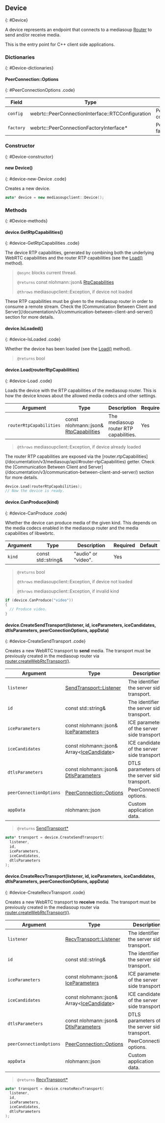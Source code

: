## Device
{: #Device}

<section markdown="1">

A device represents an endpoint that connects to a mediasoup [Router](/documentation/v3/mediasoup/api/#Router) to send and/or receive media.

<div markdown="1" class="note">
This is the entry point for C++ client side applications.
</div>

</section>


### Dictionaries
{: #Device-dictionaries}

<section markdown="1">

#### PeerConnection::Options
{: #PeerConnectionOptions .code}

<div markdown="1" class="table-wrapper L3">

Field           | Type    | Description   | Required | Default
--------------- | ------- | ------------- | -------- | ---------
`config`        | webrtc::PeerConnectionInterface::RTCConfiguration | PeerConnection configuration. | No |
`factory`       | webrtc::PeerConnectionFactoryInterface\* | PeerConnection factory. | No |

</div>


### Constructor
{: #Device-constructor}

<section markdown="1">

#### new Device()
{: #device-new-Device .code}

Creates a new device.

```c++
auto* device = new mediasoupclient::Device();
```

</section>


### Methods
{: #Device-methods}

<section markdown="1">

#### device.GetRtpCapabilities()
{: #device-GetRtpCapabilities .code}

The device RTP capabilities, generated by combining both the underlying WebRTC capabilities and the router RTP capabilities (see the [Load()](#device-Load) method).

> `@async` blocks current thread.
>
> `@returns` const nlohmann::json& [RtpCapabilities](/documentation/v3/mediasoup/rtp-parameters-and-capabilities/#RtpCapabilities)
>
> `@throws` mediasoupclient::Exception, if device not loaded

<div markdown="1" class="note">
These RTP capabilities must be given to the mediasoup router in order to consume a remote stream. Check the [Communication Between Client and Server](/documentation/v3/communication-between-client-and-server/) section for more details.
</div>

#### device.IsLoaded()
{: #device-IsLoaded .code}

Whether the device has been loaded (see the [Load()](#device-Load) method).

> `@returns` bool


#### device.Load(routerRtpCapabilities)
{: #device-Load .code}

Loads the device with the RTP capabilities of the mediasoup router. This is how the device knows about the allowed media codecs and other settings.

<div markdown="1" class="table-wrapper L3">

Argument      | Type    | Description | Required | Default 
------------- | ------- | ----------- | -------- | ----------
`routerRtpCapabilities` | const nlohmann::json& [RtpCapabilities](/documentation/v3/mediasoup/rtp-parameters-and-capabilities/#RtpCapabilities) | The mediasoup router RTP capabilities. | Yes |

</div>

> `@throws` mediasoupclient::Exception, if device already loaded

<div markdown="1" class="note">
The router RTP capabilities are exposed via the [router.rtpCapabilities](/documentation/v3/mediasoup/api/#router-rtpCapabilities) getter. Check the [Communication Between Client and Server](/documentation/v3/communication-between-client-and-server/) section for more details.
</div>

```c++
device.Load(routerRtpCapabilities);
// Now the device is ready.
```

#### device.CanProduce(kind)
{: #device-CanProduce .code}

Whether the device can produce media of the given kind. This depends on the media codecs enabled in the mediasoup router and the media capabilities of libwebrtc.

<div markdown="1" class="table-wrapper L3">

Argument  | Type    | Description | Required | Default 
--------- | ------- | ----------- | -------- | ----------
`kind`    | const std::string&  | "audio" or "video". | Yes |

</div>

> `@returns` bool
> 
> `@throws` mediasoupclient::Exception, if device not loaded
> 
> `@throws` mediasoupclient::Exception, if invalid kind

```c++
if (device.CanProduce("video"))
{
  // Produce video.
}
```

#### device.CreateSendTransport(listener, id, iceParameters, iceCandidates, dtlsParameters, peerConectionOptions, appData)
{: #device-CreateSendTransport .code}

Creates a new WebRTC transport to **send** media. The transport must be previously created in the mediasoup router via [router.createWebRtcTransport()](/documentation/v3/mediasoup/api/#router-createWebRtcTransport).

<div markdown="1" class="table-wrapper L3">

Argument         | Type    | Description   | Required | Default
---------------- | ------- | ------------- | -------- | ---------
`listener`       | [SendTransport::Listener](#SendTransportListener)  | The identifier of the server side transport. | Yes    |
`id`             | const std::string&  | The identifier of the server side transport. | Yes    |
`iceParameters`  | const nlohmann::json& [IceParameters](/documentation/v3/mediasoup/api/#WebRtcTransportIceParameters) | ICE parameters of the server side transport. | Yes   |
`iceCandidates`  | const nlohmann::json& Array&lt;[IceCandidate](/documentation/v3/mediasoup/api/#WebRtcTransportIceCandidate)&gt; | ICE candidates of the server side transport. | Yes   |
`dtlsParameters` | const nlohmann::json& [DtlsParameters](/documentation/v3/mediasoup/api/#WebRtcTransportDtlsParameters) | DTLS parameters of the server side transport. | Yes   |
`peerConnectionOptions` | [PeerConnection::Options](#PeerConnectionOptions) | PeerConnection options. | No   |
`appData`       | nlohmann::json  | Custom application data. | No | `{ }`

</div>

> `@returns` [SendTransport\*](#SendTransport)

```cpp
auto* transport = device.CreateSendTransport(
  listener,
  id,
  iceParameters,
  iceCandidates,
  dtlsParameters
);
```

#### device.CreateRecvTransport(listener, id, iceParameters, iceCandidates, dtlsParameters, peerConectionOptions, appData)
{: #device-CreateRecvTransport .code}

Creates a new WebRTC transport to **receive** media. The transport must be previously created in the mediasoup router via [router.createWebRtcTransport()](/documentation/v3/mediasoup/api/#router-createWebRtcTransport).

<div markdown="1" class="table-wrapper L3">

Argument         | Type    | Description   | Required | Default
---------------- | ------- | ------------- | -------- | ---------
`listener`       | [RecvTransport::Listener](#SendTransportListener)  | The identifier of the server side transport. | Yes    |
`id`             | const std::string&  | The identifier of the server side transport. | Yes    |
`iceParameters`  | const nlohmann::json& [IceParameters](/documentation/v3/mediasoup/api/#WebRtcTransportIceParameters) | ICE parameters of the server side transport. | Yes   |
`iceCandidates`  | const nlohmann::json& Array&lt;[IceCandidate](/documentation/v3/mediasoup/api/#WebRtcTransportIceCandidate)&gt; | ICE candidates of the server side transport. | Yes   |
`dtlsParameters` | const nlohmann::json& [DtlsParameters](/documentation/v3/mediasoup/api/#WebRtcTransportDtlsParameters) | DTLS parameters of the server side transport. | Yes   |
`peerConnectionOptions` | [PeerConnection::Options](#PeerConnectionOptions) | PeerConnection options. | No   |
`appData`       | nlohmann::json  | Custom application data. | No | `{ }`

</div>

>
> `@returns` [RecvTransport\*](#RecvTransport)

```c++
auto* transport = device.createRecvTransport(
  listener,
  id,
  iceParameters,
  iceCandidates,
  dtlsParameters
);
```

</section>
